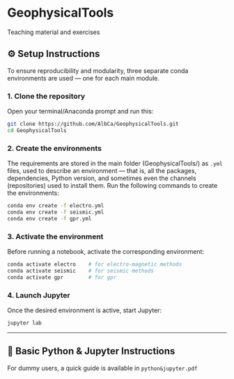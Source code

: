 # GeophysicalTools
 Teaching material and exercises

## ⚙️ Setup Instructions
To ensure reproducibility and modularity, three separate conda environments are used — one for each main module.


### 1. Clone the repository
Open your terminal/Anaconda prompt and run this:
```bash
git clone https://github.com/AlbCa/GeophysicalTools.git
cd GeophysicalTools
```
### 2. Create the environments
The requirements are stored in the main folder (GeophysicalTools/) as `.yml` files, used to describe an environment — that is, all the packages, dependencies, Python version, and sometimes even the channels (repositories) used to install them. 
Run the following commands to create the environments:
```bash
conda env create -f electro.yml
conda env create -f seismic.yml
conda env create -f gpr.yml
```
### 3. Activate the environment
Before running a notebook, activate the corresponding environment:  
```bash
conda activate electro    # for electro-magnetic methods
conda activate seismic    # for seismic methods
conda activate gpr        # for gpr
```
### 4. Launch Jupyter
Once the desired environment is active, start Jupyter:
```bash
jupyter lab
```

---
## 📘 Basic Python & Jupyter Instructions
For dummy users, a quick guide is available in `python&jupyter.pdf` 
